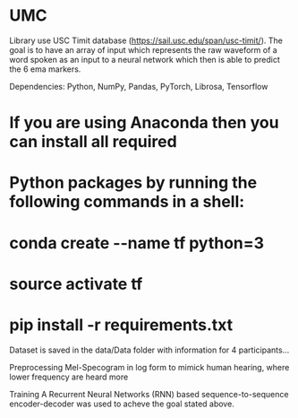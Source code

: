 # UMC
 
Library use USC Timit database (https://sail.usc.edu/span/usc-timit/). The goal is to have an array of input which represents the raw waveform of a word spoken as an input to a neural network which then is able to predict the 6 ema markers. 

Dependencies: Python, NumPy, Pandas, PyTorch, Librosa, Tensorflow

# If you are using Anaconda then you can install all required
# Python packages by running the following commands in a shell:
#
#     conda create --name tf python=3
#     source activate tf
#     pip install -r requirements.txt

Dataset
is saved in the data/Data folder with information for 4 participants...

Preprocessing
Mel-Specogram in log form to mimick human hearing, where lower frequency are heard more 

Training
A Recurrent Neural Networks (RNN) based sequence-to-sequence encoder-decoder was used to acheve the goal stated above.
